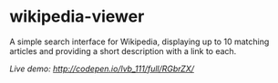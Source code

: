 # wikipedia-viewer

A simple search interface for Wikipedia, displaying up to 10 matching articles and providing a short description with a link to each.

*Live demo: http://codepen.io/lvb_111/full/RGbrZX/*
